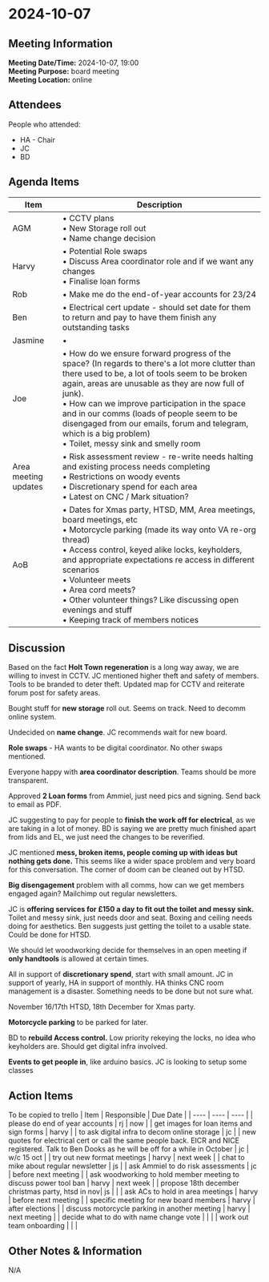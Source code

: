 # 2024-10-07
## Meeting Information
**Meeting Date/Time:** 2024-10-07, 19:00  
**Meeting Purpose:** board meeting  
**Meeting Location:** online  

## Attendees
People who attended:
- HA - Chair
- JC
- BD

## Agenda Items

Item | Description
---- | ----
AGM | • CCTV plans<br>• New Storage roll out<br>• Name change decision
Harvy | • Potential Role swaps<br>• Discuss Area coordinator role and if we want any changes<br>• Finalise loan forms
Rob | • Make me do the end-of-year accounts for 23/24
Ben | • Electrical cert update - should set date for them to return and pay to have them finish any outstanding tasks<br>
Jasmine | • 
Joe | • How do we ensure forward progress of the space? (In regards to there's a lot more clutter than there used to be, a lot of tools seem to be broken again, areas are unusable as they are now full of junk).<br> • How can we improve participation in the space and in our comms (loads of people seem to be disengaged from our emails, forum and telegram, which is a big problem)<br> • Toilet, messy sink and smelly room
Area meeting updates | • Risk assessment review - re-write needs halting and existing process needs completing<br> • Restrictions on woody events<br> • Discretionary spend for each area<br> • Latest on CNC / Mark situation?
AoB | • Dates for Xmas party, HTSD, MM, Area meetings, board meetings, etc<br> • Motorcycle parking (made its way onto VA re-org thread)<br> • Access control, keyed alike locks, keyholders, and appropriate expectations re access in different scenarios<br> • Volunteer meets<br> • Area cord meets?<br> • Other volunteer things? Like discussing open evenings and stuff<br> • Keeping track of members notices

## Discussion
Based on the fact **Holt Town regeneration** is a long way away, we are willing to invest in CCTV. JC mentioned higher theft and safety of members. 
Tools to be branded to deter theft.
Updated map for CCTV and reiterate forum post for safety areas.

Bought stuff for **new storage** roll out. Seems on track. Need to decomm online system.

Undecided on **name change**. JC recommends wait for new board.

**Role swaps** - HA wants to be digital coordinator. No other swaps mentioned.

Everyone happy with **area coordinator description**. Teams should be more transparent.

Approved **2 Loan forms** from Ammiel, just need pics and signing. Send back to email as PDF.

JC suggesting to pay for people to **finish the work off for electrical**, as we are taking in a lot of money. BD is saying we are pretty much finished apart from lids and EL, we just need the changes to be reverified. 

JC mentioned **mess, broken items, people coming up with ideas but nothing gets done.** This seems like a wider space problem and very board for this conversation.
The corner of doom can be cleaned out by HTSD.

**Big disengagement** problem with all comms, how can we get members engaged again? Mailchimp out regular newsletters. 

JC is **offering services for £150 a day to fit out the toilet and messy sink.** Toilet and messy sink, just needs door and seat. Boxing and ceiling needs doing for aesthetics. Ben suggests just getting the toilet to a usable state. Could be done for HTSD.

We should let woodworking decide for themselves in an open meeting if **only handtools** is allowed at certain times.

All in support of **discretionary spend**, start with small amount. JC in support of yearly, HA in support of monthly. 
HA thinks CNC room management is a disaster. Something needs to be done but not sure what.

November 16/17th HTSD, 18th December for Xmas party.

**Motorcycle parking** to be parked for later.

BD to **rebuild Access control.** Low priority rekeying the locks, no idea who keyholders are. Should get digital infra involved.

**Events to get people in**, like arduino basics. JC is looking to setup some classes 

## Action Items
To be copied to trello
| Item | Responsible | Due Date |
| ---- | ---- | ---- |
| please do end of year accounts | rj | now |
| get images for loan items and sign forms | harvy |
| to ask digital infra to decom online storage | jc |
| new quotes for electrical cert or call the same people back. EICR and NICE registered. Talk to Ben Dooks as he will be off for a while in October | jc | w/c 15 oct |
| try out new format meetings | harvy | next week |
| chat to mike about regular newsletter | js | 
| ask Ammiel to do risk assessments | jc | before next meeting |
| ask woodworking to hold member meeting to discuss power tool ban | harvy | next week |
| propose 18th december christmas party, htsd in nov| js | |
| ask ACs to hold in area meetings | harvy | before next meeting |
| specific meeting for new board members | harvy | after elections |
| discuss motorcycle parking in another meeting | harvy | next meeting |
| decide what to do with name change vote | | |
| work out team onboarding | | |

## Other Notes & Information
N/A
